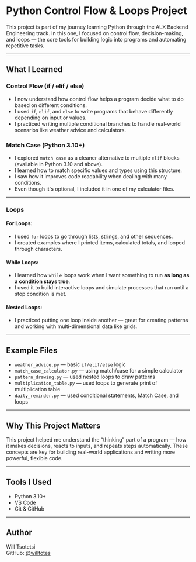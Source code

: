 # Python Control Flow & Loops Project

This project is part of my journey learning Python through the ALX Backend Engineering track. In this one, I focused on control flow, decision-making, and loops — the core tools for building logic into programs and automating repetitive tasks.

---

## What I Learned

### Control Flow (if / elif / else)

- I now understand how control flow helps a program decide what to do based on different conditions.
- I used `if`, `elif`, and `else` to write programs that behave differently depending on input or values.
- I practiced writing multiple conditional branches to handle real-world scenarios like weather advice and calculators.

### Match Case (Python 3.10+)

- I explored `match case` as a cleaner alternative to multiple `elif` blocks (available in Python 3.10 and above).
- I learned how to match specific values and types using this structure.
- I saw how it improves code readability when dealing with many conditions.
- Even though it's optional, I included it in one of my calculator files.

---

### Loops

#### For Loops:
- I used `for` loops to go through lists, strings, and other sequences.
- I created examples where I printed items, calculated totals, and looped through characters.

#### While Loops:
- I learned how `while` loops work when I want something to run **as long as a condition stays true**.
- I used it to build interactive loops and simulate processes that run until a stop condition is met.

#### Nested Loops:
- I practiced putting one loop inside another — great for creating patterns and working with multi-dimensional data like grids.

---

## Example Files

- `weather_advice.py` — basic `if/elif/else` logic
- `match_case_calculator.py` — using match/case for a simple calculator
- `pattern_drawing.py` — used nested loops to draw patterns
- `multiplication_table.py` — used loops to generate print of multiplication table
- `daily_reminder.py` — used conditional statements, Match Case, and loops

---

## Why This Project Matters

This project helped me understand the “thinking” part of a program — how it makes decisions, reacts to inputs, and repeats steps automatically. These concepts are key for building real-world applications and writing more powerful, flexible code.

---

## Tools I Used

- Python 3.10+
- VS Code
- Git & GitHub

---

## Author

Will Tsotetsi  
GitHub: [@willtotes](https://github.com/willtotes)
